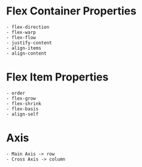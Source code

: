 # Flex Container Properties

    - flex-direction
    - flex-warp
    - flex-flow
    - justify-content
    - align-items
    - align-content

# Flex Item Properties

    - order
    - flex-grow
    - flex-shrink
    - flex-basis
    - align-self

# Axis

    - Main Axis -> row
    - Cross Axis -> column

